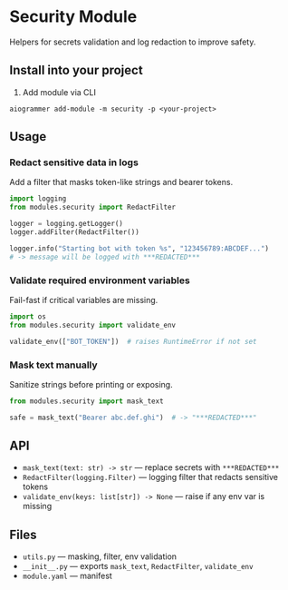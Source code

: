 # Security Module

Helpers for secrets validation and log redaction to improve safety.

## Install into your project
1) Add module via CLI
```
aiogrammer add-module -m security -p <your-project>
```

## Usage
### Redact sensitive data in logs
Add a filter that masks token-like strings and bearer tokens.
```python
import logging
from modules.security import RedactFilter

logger = logging.getLogger()
logger.addFilter(RedactFilter())

logger.info("Starting bot with token %s", "123456789:ABCDEF...")
# -> message will be logged with ***REDACTED***
```

### Validate required environment variables
Fail-fast if critical variables are missing.
```python
import os
from modules.security import validate_env

validate_env(["BOT_TOKEN"])  # raises RuntimeError if not set
```

### Mask text manually
Sanitize strings before printing or exposing.
```python
from modules.security import mask_text

safe = mask_text("Bearer abc.def.ghi")  # -> "***REDACTED***"
```

## API
- `mask_text(text: str) -> str` — replace secrets with `***REDACTED***`
- `RedactFilter(logging.Filter)` — logging filter that redacts sensitive tokens
- `validate_env(keys: list[str]) -> None` — raise if any env var is missing

## Files
- `utils.py` — masking, filter, env validation
- `__init__.py` — exports `mask_text`, `RedactFilter`, `validate_env`
- `module.yaml` — manifest